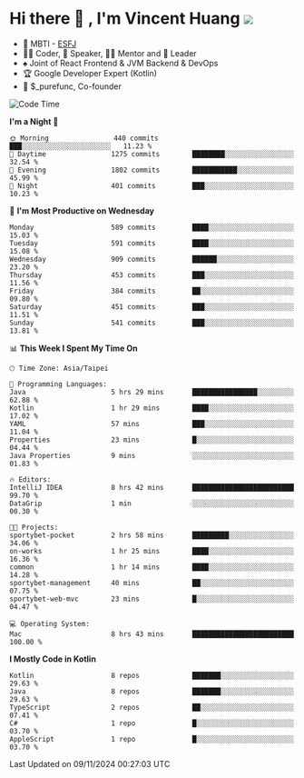 # Hi there 👋 , I'm Vincent Huang ![](https://komarev.com/ghpvc/?username=Jian-Min-Huang)
- 👀 MBTI - [ESFJ](https://www.16personalities.com/esfj-personality)
- 👨‍💻 Coder, 🎤 Speaker, 👨‍🏫 Mentor and 🚀 Leader
- ♠️ Joint of React Frontend & JVM Backend & DevOps
- 🏆 Google Developer Expert (Kotlin)
- 💼 $_purefunc, Co-founder

<!--START_SECTION:waka-->
![Code Time](http://img.shields.io/badge/Code%20Time-4%2C713%20hrs%2037%20mins-blue)

**I'm a Night 🦉** 

```text
🌞 Morning                440 commits         ███░░░░░░░░░░░░░░░░░░░░░░   11.23 % 
🌆 Daytime                1275 commits        ████████░░░░░░░░░░░░░░░░░   32.54 % 
🌃 Evening                1802 commits        ███████████░░░░░░░░░░░░░░   45.99 % 
🌙 Night                  401 commits         ███░░░░░░░░░░░░░░░░░░░░░░   10.23 % 
```
📅 **I'm Most Productive on Wednesday** 

```text
Monday                   589 commits         ████░░░░░░░░░░░░░░░░░░░░░   15.03 % 
Tuesday                  591 commits         ████░░░░░░░░░░░░░░░░░░░░░   15.08 % 
Wednesday                909 commits         ██████░░░░░░░░░░░░░░░░░░░   23.20 % 
Thursday                 453 commits         ███░░░░░░░░░░░░░░░░░░░░░░   11.56 % 
Friday                   384 commits         ██░░░░░░░░░░░░░░░░░░░░░░░   09.80 % 
Saturday                 451 commits         ███░░░░░░░░░░░░░░░░░░░░░░   11.51 % 
Sunday                   541 commits         ███░░░░░░░░░░░░░░░░░░░░░░   13.81 % 
```


📊 **This Week I Spent My Time On** 

```text
🕑︎ Time Zone: Asia/Taipei

💬 Programming Languages: 
Java                     5 hrs 29 mins       ████████████████░░░░░░░░░   62.88 % 
Kotlin                   1 hr 29 mins        ████░░░░░░░░░░░░░░░░░░░░░   17.02 % 
YAML                     57 mins             ███░░░░░░░░░░░░░░░░░░░░░░   11.04 % 
Properties               23 mins             █░░░░░░░░░░░░░░░░░░░░░░░░   04.44 % 
Java Properties          9 mins              ░░░░░░░░░░░░░░░░░░░░░░░░░   01.83 % 

🔥 Editors: 
IntelliJ IDEA            8 hrs 42 mins       █████████████████████████   99.70 % 
DataGrip                 1 min               ░░░░░░░░░░░░░░░░░░░░░░░░░   00.30 % 

🐱‍💻 Projects: 
sportybet-pocket         2 hrs 58 mins       █████████░░░░░░░░░░░░░░░░   34.06 % 
on-works                 1 hr 25 mins        ████░░░░░░░░░░░░░░░░░░░░░   16.36 % 
common                   1 hr 14 mins        ████░░░░░░░░░░░░░░░░░░░░░   14.28 % 
sportybet-management     40 mins             ██░░░░░░░░░░░░░░░░░░░░░░░   07.75 % 
sportybet-web-mvc        23 mins             █░░░░░░░░░░░░░░░░░░░░░░░░   04.47 % 

💻 Operating System: 
Mac                      8 hrs 43 mins       █████████████████████████   100.00 % 
```

**I Mostly Code in Kotlin** 

```text
Kotlin                   8 repos             ███████░░░░░░░░░░░░░░░░░░   29.63 % 
Java                     8 repos             ███████░░░░░░░░░░░░░░░░░░   29.63 % 
TypeScript               2 repos             ██░░░░░░░░░░░░░░░░░░░░░░░   07.41 % 
C#                       1 repo              █░░░░░░░░░░░░░░░░░░░░░░░░   03.70 % 
AppleScript              1 repo              █░░░░░░░░░░░░░░░░░░░░░░░░   03.70 % 
```




 Last Updated on 09/11/2024 00:27:03 UTC
<!--END_SECTION:waka-->
